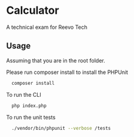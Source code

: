 # Calculator

A technical exam for Reevo Tech



## Usage

Assuming that you are in the root folder.

Please run composer install to install the PHPUnit
```bash
  composer install
```

To run the CLI

```bash
  php index.php
```

To run the unit tests

```bash
  ./vendor/bin/phpunit --verbose /tests
```
